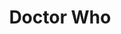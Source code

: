 ---
title: "Doctor Who"
summary: "Doctor Who is a British science fiction television series broadcast by the BBC since 1963. The series depicts the adventures of a Time Lord called the Doctor, an extraterrestrial being who appears to be human. The Doctor explores the universe in a time-travelling space ship called the TARDIS. The TARDIS exterior appears as a blue British police box, which was a common sight in Britain in 1963 when the series first aired. With various companions, the Doctor combats foes, works to save civilisations, and helps people in need.
Beginning with William Hartnell, thirteen actors have headlined the series as the Doctor; in 2017, Jodie Whittaker became the first woman to officially play the role on television. The transition from one actor to another is written into the plot of the series with the concept of regeneration into a new incarnation, a plot device in which a Time Lord \"transforms\" into a new body when the current one is too badly harmed to heal normally. Each actor's portrayal is distinct, but all represent stages in the life of the same character, and together, they form a single lifetime with a single narrative. The time-travelling feature of the plot means that different incarnations of the Doctor occasionally meet.
The series is a significant part of popular culture in Britain and elsewhere; it has gained a cult following. It has influenced generations of British television professionals, many of whom grew up watching the series. Fans of the series are sometimes referred to as Whovians. The series is listed in Guinness World Records as the longest-running science-fiction television series in the world, as well as the \"most successful\" science-fiction series of all time, based on its overall broadcast ratings, DVD and book sales, and iTunes traffic.The series originally ran from 1963 to 1989. There was an unsuccessful attempt to revive regular production in 1996 with a backdoor pilot in the form of a television film titled Doctor Who. The series was relaunched in 2005 and since then, has been produced in-house by BBC Wales in Cardiff. Doctor Who has also spawned numerous spin-offs, including comic books, films, novels, audio dramas, and the television series Torchwood , The Sarah Jane Adventures , K9 , and Class . It has been the subject of many parodies and references in popular culture."
image: "doctor-who.jpg"
apple_music_artist_url: "None"
wikipedia_url: "https://en.wikipedia.org/wiki/Doctor_Who"
---